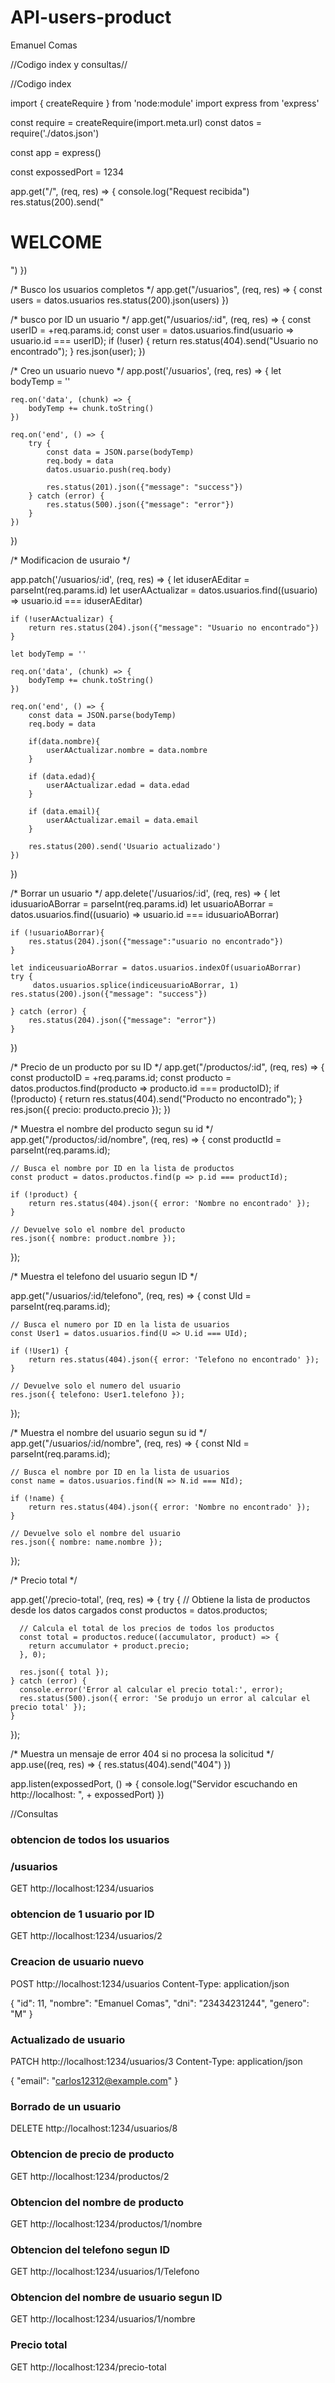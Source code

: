 # API-users-product
Emanuel Comas

//Codigo index y consultas//

//Codigo index


import { createRequire } from 'node:module'
import express from 'express'

const require = createRequire(import.meta.url)
const datos = require('./datos.json')

const app = express()

const expossedPort = 1234


app.get("/", (req, res) => {
    console.log("Request recibida")
    res.status(200).send("<h1>WELCOME</h1>")
})

/* Busco los usuarios completos */
app.get("/usuarios", (req, res) => {
    const users = datos.usuarios
    res.status(200).json(users)
})

/* busco por ID un usuario */
app.get("/usuarios/:id", (req, res) => {
    const userID = +req.params.id;
    const user = datos.usuarios.find(usuario => usuario.id === userID);
    if (!user) {
        return res.status(404).send("Usuario no encontrado");
    }
    res.json(user);
})


/* Creo un usuario nuevo */
app.post('/usuarios', (req, res) => {
    let bodyTemp = ''

    req.on('data', (chunk) => {
        bodyTemp += chunk.toString()
    })

    req.on('end', () => {
        try {
            const data = JSON.parse(bodyTemp)
            req.body = data
            datos.usuario.push(req.body)

            res.status(201).json({"message": "success"})
        } catch (error) {
            res.status(500).json({"message": "error"})
        }
    })
})


/* Modificacion de usuraio */

app.patch('/usuarios/:id', (req, res) => {
    let iduserAEditar = parseInt(req.params.id)
    let userAActualizar = datos.usuarios.find((usuario) => usuario.id === iduserAEditar)

    if (!userAActualizar) {
        return res.status(204).json({"message": "Usuario no encontrado"})
    }

    let bodyTemp = ''

    req.on('data', (chunk) => {
        bodyTemp += chunk.toString()
    })

    req.on('end', () => {
        const data = JSON.parse(bodyTemp)
        req.body = data
        
        if(data.nombre){
            userAActualizar.nombre = data.nombre
        }
        
        if (data.edad){
            userAActualizar.edad = data.edad
        }

        if (data.email){
            userAActualizar.email = data.email
        }

        res.status(200).send('Usuario actualizado')
    })
})


/* Borrar un usuario */
app.delete('/usuarios/:id', (req, res) => {
    let idusuarioABorrar = parseInt(req.params.id)
    let usuarioABorrar = datos.usuarios.find((usuario) => usuario.id === idusuarioABorrar)

    if (!usuarioABorrar){
        res.status(204).json({"message":"usuario no encontrado"})
    }

    let indiceusuarioABorrar = datos.usuarios.indexOf(usuarioABorrar)
    try {
         datos.usuarios.splice(indiceusuarioABorrar, 1)
    res.status(200).json({"message": "success"})

    } catch (error) {
        res.status(204).json({"message": "error"})
    }
})

/* Precio de un producto por su ID */
app.get("/productos/:id", (req, res) => {
    const productoID = +req.params.id;
    const producto = datos.productos.find(producto => producto.id === productoID);
    if (!producto) {
        return res.status(404).send("Producto no encontrado");
    }
    res.json({ precio: producto.precio });
})


/* Muestra el nombre del producto segun su id */
app.get("/productos/:id/nombre", (req, res) => {
    const productId = parseInt(req.params.id);

    // Busca el nombre por ID en la lista de productos
    const product = datos.productos.find(p => p.id === productId);

    if (!product) {
        return res.status(404).json({ error: 'Nombre no encontrado' });
    }

    // Devuelve solo el nombre del producto
    res.json({ nombre: product.nombre });
});


/* Muestra el telefono del usuario segun ID */

app.get("/usuarios/:id/telefono", (req, res) => {
    const UId = parseInt(req.params.id);

    // Busca el numero por ID en la lista de usuarios
    const User1 = datos.usuarios.find(U => U.id === UId);

    if (!User1) {
        return res.status(404).json({ error: 'Telefono no encontrado' });
    }

    // Devuelve solo el numero del usuario
    res.json({ telefono: User1.telefono });
});


/* Muestra el nombre del usuario segun su id */
app.get("/usuarios/:id/nombre", (req, res) => {
    const NId = parseInt(req.params.id);

    // Busca el nombre por ID en la lista de usuarios
    const name = datos.usuarios.find(N => N.id === NId);

    if (!name) {
        return res.status(404).json({ error: 'Nombre no encontrado' });
    }

    // Devuelve solo el nombre del usuario
    res.json({ nombre: name.nombre });
});


/* Precio total */

app.get('/precio-total', (req, res) => {
    try {
      // Obtiene la lista de productos desde los datos cargados
      const productos = datos.productos;
  
      // Calcula el total de los precios de todos los productos
      const total = productos.reduce((accumulator, product) => {
        return accumulator + product.precio;
      }, 0);
  
      res.json({ total });
    } catch (error) {
      console.error('Error al calcular el precio total:', error);
      res.status(500).json({ error: 'Se produjo un error al calcular el precio total' });
    }
  });
  


/* Muestra un mensaje de error 404 si no procesa la solicitud */
app.use((req, res) => {
    res.status(404).send("404")
})

app.listen(expossedPort, () => {
    console.log("Servidor escuchando en http://localhost: ", + expossedPort)
})




//Consultas

### obtencion de todos los usuarios ###
### /usuarios

GET http://localhost:1234/usuarios


### obtencion de 1 usuario por ID ###

GET http://localhost:1234/usuarios/2


### Creacion de usuario nuevo ###

POST http://localhost:1234/usuarios
Content-Type: application/json

{
    "id": 11,
    "nombre": "Emanuel Comas",
    "dni": "23434231244",
    "genero": "M"
}


### Actualizado de usuario ###

PATCH http://localhost:1234/usuarios/3
Content-Type: application/json

{
    "email": "carlos12312@example.com"
}

### Borrado de un usuario ###
DELETE http://localhost:1234/usuarios/8


### Obtencion de precio de producto ###
GET http://localhost:1234/productos/2


### Obtencion del nombre de producto ###
GET http://localhost:1234/productos/1/nombre

### Obtencion del telefono segun ID ###
GET http://localhost:1234/usuarios/1/Telefono

### Obtencion del nombre de usuario segun ID ###
GET http://localhost:1234/usuarios/1/nombre

### Precio total ###
GET http://localhost:1234/precio-total
